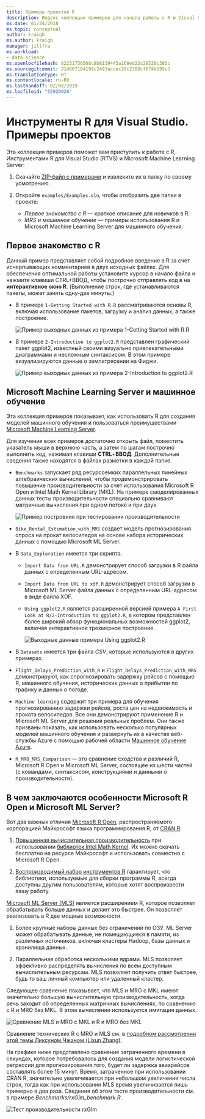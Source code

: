 ```yaml
---
title: Примеры проектов R
description: Индекс коллекции примеров для начала работы с R и Visual Studio.
ms.date: 01/24/2018
ms.topic: conceptual
author: kraigb
ms.author: kraigb
manager: jillfra
ms.workload:
- data-science
ms.openlocfilehash: 82231756568c8b8139443a168ed22c28528c385c
ms.sourcegitcommit: 21d667104199c2493accec20c2388cf674b195c3
ms.translationtype: HT
ms.contentlocale: ru-RU
ms.lasthandoff: 02/08/2019
ms.locfileid: "55920026"
---
```

# <a name="r-tools-for-visual-studio-sample-projects"></a>Инструменты R для Visual Studio. Примеры проектов

Эта коллекция примеров поможет вам приступить к работе с R, Инструментами R для Visual Studio (RTVS) и Microsoft Machine Learning Server:

1. Скачайте [ZIP-файл с примерами](https://github.com/Microsoft/RTVS-docs/archive/master.zip) и извлеките их в папку по своему усмотрению.
1. Откройте `examples/Examples.sln`, чтобы отобразить две папки в проекте:

    - *Первое знакомство с R* — краткое описание для новичков в R.
    - *MRS и машинное обучение* — примеры использования R и Microsoft Machine Learning Server для машинного обучения.

## <a name="a-first-look-at-r"></a>Первое знакомство с R

Данный пример представляет собой подробное введение в R за счет исчерпывающих комментариев в двух исходных файлах. Для обеспечения оптимальной работы установите курсор в начало файла и нажмите клавиши CTRL+ВВОД, чтобы построчно отправлять код в на **интерактивное окно R**. (Выполнение строк, где устанавливаются пакеты, может занять одну-две минуты.)

- В примере `1-Getting Started with R.R` рассматриваются основы R, включая использование пакетов, загрузку и анализ данных, а также построение.

    ![Пример выходных данных из примера 1-Getting Started with R.R](media/samples-getting-started-output.png)

- В примере `2-Introduction to ggplot2.R` представлен графический пакет ggplot2, известный своими визуально привлекательными диаграммами и несложным синтаксисом. В этом примере визуализируются данные о землетрясении на Фиджи.

    ![Пример выходных данных из примера 2-Introduction to ggplot2.R](media/samples-ggplot-output.png)

## <a name="microsoft-machine-learning-server-and-machine-learning"></a>Microsoft Machine Learning Server и машинное обучение

Эта коллекция примеров показывает, как использовать R для создания моделей машинного обучения и пользоваться преимуществами [Microsoft Machine Learning Server](/machine-learning-server/what-is-machine-learning-server).

Для изучения всех примеров достаточно открыть файл, поместить указатель мыши в верхнюю часть, а затем по шагам построчно выполнить код, нажимая клавиши **CTRL**+**ВВОД**. Дополнительные сведения также находятся в файлах разметки в каждой папке.

- `Benchmarks` запускает ряд ресурсоемких параллельных линейных алгебраических вычислений, чтобы продемонстрировать повышение производительности за счет использования Microsoft R Open и Intel Math Kernel Library (MKL). На примере смоделированных данных тесты производительности специально сравнивают матричные вычисления при одном потоке и при двух.

    ![Пример построения при тестировании производительности](media/samples-mro-benchmark-plot.png)

- `Bike_Rental_Estimation_with_MRS` создает модель прогнозирования спроса на прокат велосипедов на основе набора исторических данных с помощью Microsoft ML Server.

- В `Data_Exploration` имеется три скрипта.

  - `Import Data from URL.R` демонстрирует способ загрузки в R файла данных с определенным URL-адресом.
  - `Import Data from URL to xdf.R` демонстрирует способ загрузки в Microsoft ML Server файла данных с определенным URL-адресом в виде файла XDF.
  - `Using ggplot2.R` является расширенной версией примера `A First Look at R/2-Introduction to ggplot2.R`, в котором представлен более широкий обзор функциональных возможностей ggplot2, включая интерактивное трехмерное построение.

      ![Выходные данные примера Using ggplot2.R](media/samples-3d-interactive.png)

- В `Datasets` имеется три файла *CSV*, которые используются в других примерах.
- `Flight_Delays_Prediction_with_R` и `Flight_Delays_Prediction_with_MRS` демонстрируют, как спрогнозировать задержку рейсов с помощью R, машинного обучения, исторических данных о прибытии по графику и данных о погоде.
- `Machine learning` содержит три примера для обучения прогнозированию задержки рейсов, роста цен на недвижимость и проката велосипедов. Все они демонстрируют применение R и Microsoft ML Server для решения реальных проблем. Они также призваны показать, как использовать несколько популярных моделей машинного обучения и развернуть их в качестве веб-службы Azure с помощью рабочей области [Машинное обучение Azure](https://azure.microsoft.com/services/machine-learning/).

- `R_MRO_MRS_Comparison` — это сравнение сходства и различий R, Microsoft R Open и Microsoft ML Server, состоящее из шести частей (с командами, синтаксисом, конструкциями и данными о производительности).

## <a name="whats-special-about-microsoft-r-open-and-microsoft-ml-server"></a>В чем заключаются особенности Microsoft R Open и Microsoft ML Server?

Вот два важных отличия [Microsoft R Open](http://aka.ms/rtvs-r-open), распространяемого корпорацией Майкрософт языка программирования R, от [CRAN R](https://cran.r-project.org/).

1. [Повышенная вычислительная производительность](https://mran.revolutionanalytics.com/rro/#intelmkl1) при использовании [библиотек Intel Math Kernel](https://software.intel.com/intel-mkl). Их можно скачать бесплатно на ресурсе Майкрософт и использовать совместно с Microsoft R Open.

1. [Воспроизводимый набор инструментов R](https://mran.revolutionanalytics.com/rro/#reproducibility) гарантирует, что библиотеки, используемые для сборки программы R, всегда доступны другим пользователям, которые хотят воспроизвести вашу работу.

[Microsoft ML Server (MLS)](/machine-learning-server/what-is-machine-learning-server) является расширением R, которое позволяет обрабатывать больше данных и делает это быстрее. Он позволяет реализовать в R две мощные возможности.

1. Более крупные наборы данных без ограничений по ОЗУ. ML Server может обрабатывать данные, не помещающиеся в памяти, из различных источников, включая кластеры Hadoop, базы данных и хранилища данных.

1. Параллельная обработка несколькими ядрами. MLS позволяет эффективно распределять вычисления по всем доступным вычислительным ресурсам. MLS позволяет получить ответ быстрее, будь то ваш личный компьютер или удаленный кластер.

Следующее сравнение показывает, что MLS и MRO с MKL имеют значительно большую вычислительную производительность, когда речь заходит об определенных матричных вычислениях, по сравнению с R и MRO без MKL. В этом вычислении используется имитация данных.

![Сравнение MLS и MRO с MKL и R и MRO без MKL](media/samples-speed-comparison.png)

Сравнение технических R с MRO и MLS см. в [подробном рассмотрении этой темы Ликсуном Чжаном (Lixun Zhang)](http://htmlpreview.github.io/?https://github.com/lixzhang/R-MRO-MRS/blob/master/Introduction_to_MRO_and_MRS.html).

На графике ниже представлено сравнение затраченного времени в секундах, которое потребовалось для создания модели логистической регрессии для прогнозирования того, будет ли задержка авиарейсов составлять более 15 минут.  Время, затраченное при использовании CRAN R, значительно увеличивается при небольшом увеличении числа строк, тогда как при использовании MLS время увеличивается лишь примерно в два раза. Сведения об этом тесте производительности см. в примере *Benchmarks/rxGlm_benchmark.R*.

![Тест производительности rxGlm](media/samples-rxGLM-benchmark.png)
